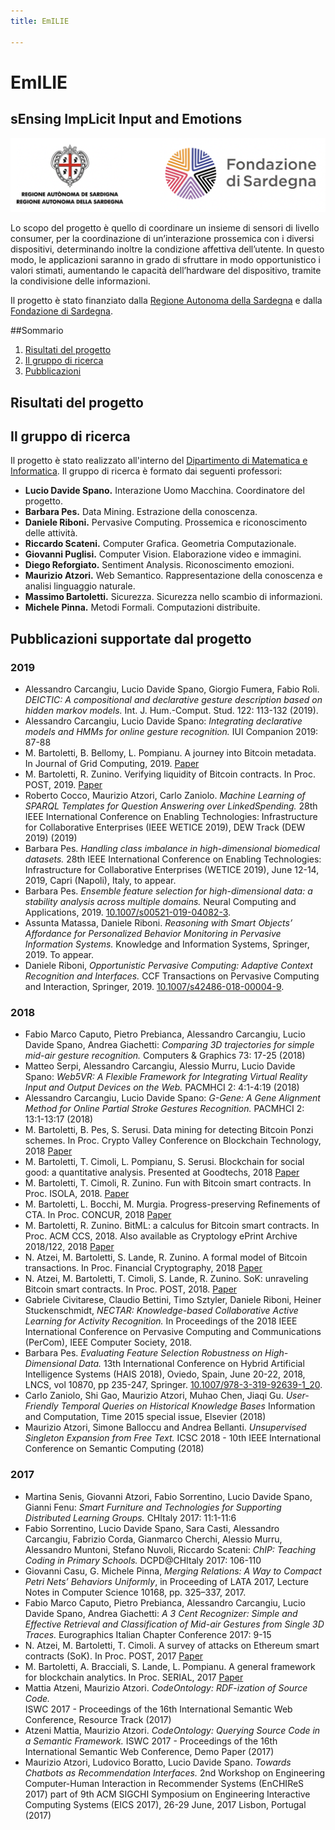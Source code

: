 ```yaml
---
title: EmILIE

---
```


# EmILIE
## sEnsing ImpLicit Input and Emotions

![Logo Regione Sardegna e Fondazione di Sardegna](img/emilie-logo.png)


Lo scopo del progetto è quello di coordinare un insieme di sensori di 
livello consumer, per la coordinazione di un’interazione prossemica 
con i diversi dispositivi, determinando inoltre la condizione affettiva 
dell’utente. In questo modo, le applicazioni saranno in grado di 
sfruttare in modo opportunistico i valori stimati, aumentando 
le capacità dell’hardware del dispositivo, tramite la condivisione 
delle informazioni.

Il progetto è stato finanziato dalla [Regione Autonoma della Sardegna](https://www.regione.sardegna.it/) 
e dalla [Fondazione di Sardegna](https://www.fondazionedisardegna.it/).

##Sommario
1. [Risultati del progetto](#risultati)
2. [Il gruppo di ricerca](#gruppo) 
3. [Pubblicazioni](#pubblicazioni)

<a name="risultati"></a>
##  Risultati del progetto

<a name="gruppo"></a>
##  Il gruppo di ricerca
Il progetto è stato realizzato all'interno del [Dipartimento di Matematica e Informatica](https://dmi.unica.it/).
Il gruppo di ricerca è formato dai seguenti professori:
* **Lucio Davide Spano.** Interazione Uomo Macchina. Coordinatore del progetto.
* **Barbara Pes.** Data Mining. Estrazione della conoscenza. 
* **Daniele Riboni.** Pervasive Computing. Prossemica e riconoscimento delle attività.
* **Riccardo Scateni.** Computer Grafica. Geometria Computazionale. 
* **Giovanni Puglisi.** Computer Vision. Elaborazione video e immagini. 
* **Diego Reforgiato.** Sentiment Analysis. Riconoscimento emozioni. 
* **Maurizio Atzori.** Web Semantico. Rappresentazione della conoscenza e analisi linguaggio naturale.
* **Massimo Bartoletti.** Sicurezza. Sicurezza nello scambio di informazioni. 
* **Michele Pinna.** Metodi Formali. Computazioni distribuite.  

<a name="pubblicazioni"></a>
##  Pubblicazioni supportate dal progetto
### 2019
* 	Alessandro Carcangiu, Lucio Davide Spano, Giorgio Fumera, Fabio Roli.
_DEICTIC: A compositional and declarative gesture description based on hidden markov models._ 
Int. J. Hum.-Comput. Stud. 122: 113-132 (2019).
* Alessandro Carcangiu, Lucio Davide Spano:
  _Integrating declarative models and HMMs for online gesture recognition._ 
  IUI Companion 2019: 87-88
* M. Bartoletti, B. Bellomy, L. Pompianu. A journey into Bitcoin metadata. 
In Journal of Grid Computing, 2019. 
[Paper](http://tcs.unica.it/journey-bitcoin-metadata.pdf?attredirects=0)
* M. Bartoletti, R. Zunino. Verifying liquidity of Bitcoin contracts. In 
  Proc. POST, 2019. [Paper](https://eprint.iacr.org/2018/1125)
* Roberto Cocco, Maurizio Atzori, Carlo Zaniolo. _Machine Learning of SPARQL Templates for 
Question Answering over LinkedSpending._ 28th IEEE International 
Conference on Enabling Technologies: Infrastructure for 
Collaborative Enterprises (IEEE WETICE 2019), DEW Track (DEW 2019) (2019)
* Barbara Pes. _Handling class imbalance in high-dimensional biomedical datasets._ 
28th IEEE International Conference on Enabling Technologies: 
Infrastructure for Collaborative Enterprises (WETICE 2019), June 12-14, 2019,
Capri (Napoli), Italy, to appear.
* Barbara Pes. _Ensemble feature selection for high-dimensional data: a 
stability analysis across multiple domains._ Neural Computing and 
Applications, 2019.
  [10.1007/s00521-019-04082-3](https://doi.org/10.1007/s00521-019-04082-3).
* Assunta Matassa, Daniele Riboni. _Reasoning with Smart Objects’ 
  Affordance for Personalized Behavior Monitoring in Pervasive Information 
  Systems._ Knowledge and Information Systems, Springer, 2019. To appear.
* Daniele Riboni, _Opportunistic Pervasive Computing: Adaptive Context 
Recognition and Interfaces._ 
CCF Transactions on Pervasive Computing and Interaction, Springer, 2019. 
[10.1007/s42486-018-00004-9](https://doi.org/10.1007/s42486-018-00004-9).

### 2018
* 	Fabio Marco Caputo, Pietro Prebianca, Alessandro Carcangiu, 
Lucio Davide Spano, Andrea Giachetti:
_Comparing 3D trajectories for simple mid-air gesture recognition._ 
Computers & Graphics 73: 17-25 (2018)
* 	Matteo Serpi, Alessandro Carcangiu, Alessio Murru, Lucio Davide Spano:
  _Web5VR: A Flexible Framework for Integrating Virtual Reality Input and 
  Output Devices on the Web._ PACMHCI 2: 4:1-4:19 (2018)
* 	Alessandro Carcangiu, Lucio Davide Spano:
  _G-Gene: A Gene Alignment Method for Online Partial Stroke Gestures Recognition._
  PACMHCI 2: 13:1-13:17 (2018)
* M. Bartoletti, B. Pes, S. Serusi. Data mining for detecting Bitcoin 
  Ponzi schemes. In Proc. Crypto Valley Conference on Blockchain 
  Technology, 2018
  [Paper](https://arxiv.org/abs/1803.00646)
* M. Bartoletti, T. Cimoli, L. Pompianu, S. Serusi. Blockchain for social 
  good: a quantitative analysis. Presented at Goodtechs, 2018
  [Paper](https://arxiv.org/abs/1811.03424)
* M. Bartoletti, T. Cimoli, R. Zunino. Fun with Bitcoin smart contracts. 
  In Proc. ISOLA, 2018.
  [Paper](https://eprint.iacr.org/2018/398.pdf)
* M. Bartoletti, L. Bocchi, M. Murgia. Progress-preserving Refinements of 
CTA. In Proc. CONCUR, 2018
[Paper](https://www.cs.kent.ac.uk/people/staff/lb514/catr.html)
* M. Bartoletti, R. Zunino. BitML: a calculus for Bitcoin smart contracts. 
  In Proc. ACM CCS, 2018. Also available as Cryptology ePrint Archive 
  2018/122, 2018
  [Paper](https://eprint.iacr.org/2018/122.pdf)
* N. Atzei, M. Bartoletti, S. Lande, R. Zunino. A formal model of Bitcoin 
  transactions. In Proc. Financial Cryptography, 2018
  [Paper](https://eprint.iacr.org/2017/1124.pdf)
* N. Atzei, M. Bartoletti, T. Cimoli, S. Lande, R. Zunino. SoK: unraveling 
  Bitcoin smart contracts. In Proc. POST, 2018. 
  [Paper](https://eprint.iacr.org/2018/192.pdf)
* Gabriele Civitarese, Claudio Bettini, Timo Sztyler, Daniele Riboni, 
  Heiner Stuckenschmidt, _NECTAR: Knowledge-based Collaborative Active 
  Learning for Activity Recognition._ In Proceedings of the 2018 IEEE 
  International Conference on Pervasive Computing and Communications 
  (PerCom), IEEE Computer Society, 2018.
* Barbara Pes. _Evaluating Feature Selection Robustness on High-Dimensional
 Data._ 13th International Conference on Hybrid Artificial Intelligence 
 Systems (HAIS 2018), Oviedo, Spain, June 20-22, 2018, LNCS, vol 10870, 
 pp 235-247, Springer.
 [10.1007/978-3-319-92639-1_20](https://doi.org/10.1007/978-3-319-92639-1_20).
* Carlo Zaniolo, Shi Gao, Maurizio Atzori, Muhao Chen, Jiaqi Gu. 
 _User-Friendly Temporal Queries on Historical Knowledge Bases_
  Information and Computation, Time 2015 special issue, Elsevier (2018)
* Maurizio Atzori, Simone Balloccu and Andrea Bellanti. _Unsupervised Singleton 
Expansion from Free Text._
ICSC 2018 - 10th IEEE International Conference on Semantic Computing (2018)

### 2017
* 	Martina Senis, Giovanni Atzori, Fabio Sorrentino, Lucio Davide Spano, Gianni Fenu:
  _Smart Furniture and Technologies for Supporting Distributed Learning Groups._ 
  CHItaly 2017: 11:1-11:6
* Fabio Sorrentino, Lucio Davide Spano, Sara Casti, Alessandro Carcangiu, 
Fabrizio Corda, Gianmarco Cherchi, Alessio Murru, Alessandro Muntoni, Stefano Nuvoli, 
Riccardo Scateni:
_ChIP: Teaching Coding in Primary Schools._ DCPD@CHItaly 2017: 106-110
* Giovanni Casu, G. Michele Pinna, _Merging Relations: A
  Way to Compact Petri Nets’ Behaviors Uniformly_, in Proceeding of LATA
  2017, Lecture Notes in Computer Science 10168, pp. 325–337, 2017.
* 	Fabio Marco Caputo, Pietro Prebianca, Alessandro Carcangiu, Lucio Davide Spano, Andrea Giachetti:
  _A 3 Cent Recognizer: Simple and Effective Retrieval and Classification of Mid-air Gestures from Single 3D Traces._ 
  Eurographics Italian Chapter Conference 2017: 9-15
* N. Atzei, M. Bartoletti, T. Cimoli. A survey of attacks on Ethereum 
  smart contracts (SoK). In Proc. POST, 2017
  [Paper](https://eprint.iacr.org/2016/1007)
* M. Bartoletti, A. Bracciali, S. Lande, L. Pompianu. A general framework 
  for blockchain analytics. In Proc. SERIAL, 2017
  [Paper](https://dl.acm.org/citation.cfm?id=3152831)
* Mattia Atzeni, Maurizio Atzori. _CodeOntology: RDF-ization of Source Code._  
ISWC 2017 - Proceedings of the 16th International Semantic Web Conference, 
Resource Track (2017)
* Atzeni Mattia, Maurizio Atzori. _CodeOntology: Querying Source Code in 
a Semantic Framework._ ISWC 2017 - Proceedings of the 16th International 
Semantic Web Conference, Demo Paper (2017)
* Maurizio Atzori, Ludovico Boratto, Lucio Davide Spano. _Towards Chatbots 
as Recommendation Interfaces._ 2nd Workshop on Engineering Computer-Human 
Interaction in Recommender Systems (EnCHIReS 2017) part of 9th ACM 
SIGCHI Symposium on Engineering Interactive Computing Systems (EICS 2017), 
26-29 June, 2017 Lisbon, Portugal (2017)
